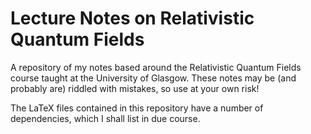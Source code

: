 Lecture Notes on Relativistic Quantum Fields
============================================

A repository of my notes based around the Relativistic Quantum Fields
course taught at the University of Glasgow. These notes may be (and
probably are) riddled with mistakes, so use at your own risk!

The LaTeX files contained in this repository have a number of
dependencies, which I shall list in due course.
